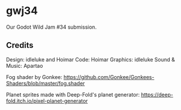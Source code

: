 # gwj34
Our Godot Wild Jam #34 submission.


## Credits

Design: idleluke and Hoimar
Code: Hoimar
Graphics: idleluke
Sound & Music: Apartao


Fog shader by Gonkee: https://github.com/Gonkee/Gonkees-Shaders/blob/master/fog.shader

Planet sprites made with Deep-Fold's planet generator: https://deep-fold.itch.io/pixel-planet-generator
